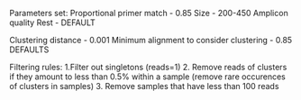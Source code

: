 Parameters set: 
Proportional primer match - 0.85
Size - 200-450
Amplicon quality
Rest - DEFAULT

Clustering distance - 0.001
Minimum alignment to consider clustering - 0.85
DEFAULTS


Filtering rules:
1.Filter out singletons (reads=1)
2. Remove reads of clusters if they amount to less than 0.5% within a sample (remove rare occurences of clusters in samples)
3. Remove samples that have less than 100 reads
